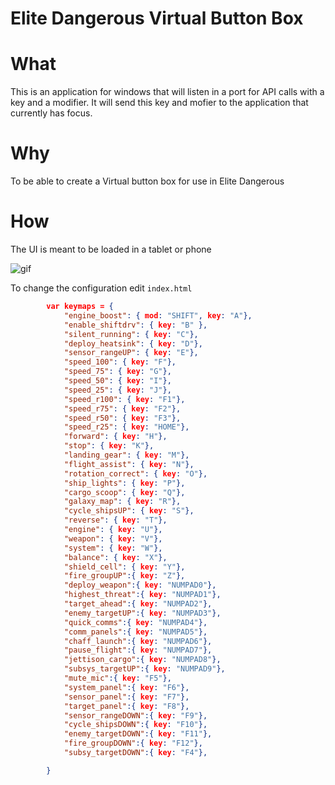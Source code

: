 # Elite Dangerous Virtual Button Box

# What
This is an application for windows that will listen in a port for API calls with a key and a modifier.
It will send this key and mofier to the application that currently has focus.

# Why

To be able to create a Virtual button box for use in Elite Dangerous

# How

The UI is meant to be loaded in a tablet or phone

![gif](https://i.imgur.com/VfKUd8s.gifv)


To change the configuration edit `index.html`

```json
        var keymaps = {
            "engine_boost": { mod: "SHIFT", key: "A"},
            "enable_shiftdrv": { key: "B" },
            "silent_running": { key: "C"},
            "deploy_heatsink": { key: "D"},
            "sensor_rangeUP": { key: "E"},
            "speed_100": { key: "F"},
            "speed_75": { key: "G"},
            "speed_50": { key: "I"},
            "speed_25": { key: "J"},
            "speed_r100": { key: "F1"},
            "speed_r75": { key: "F2"},
            "speed_r50": { key: "F3"},
            "speed_r25": { key: "HOME"},            
            "forward": { key: "H"},
            "stop": { key: "K"},
            "landing_gear": { key: "M"},
            "flight_assist": { key: "N"},
            "rotation_correct": { key: "O"},
            "ship_lights": { key: "P"},
            "cargo_scoop": { key: "Q"},
            "galaxy_map": { key: "R"},
            "cycle_shipsUP": { key: "S"},
            "reverse": { key: "T"},
            "engine": { key: "U"},
            "weapon": { key: "V"},
            "system": { key: "W"},
            "balance": { key: "X"},
            "shield_cell": { key: "Y"},
            "fire_groupUP":{ key: "Z"},
            "deploy_weapon":{ key: "NUMPAD0"},
            "highest_threat":{ key: "NUMPAD1"},
            "target_ahead":{ key: "NUMPAD2"},
            "enemy_targetUP":{ key: "NUMPAD3"},
            "quick_comms":{ key: "NUMPAD4"},
            "comm_panels":{ key: "NUMPAD5"},
            "chaff_launch":{ key: "NUMPAD6"},
            "pause_flight":{ key: "NUMPAD7"},
            "jettison_cargo":{ key: "NUMPAD8"},
            "subsys_targetUP":{ key: "NUMPAD9"},
            "mute_mic":{ key: "F5"},
            "system_panel":{ key: "F6"},
            "sensor_panel":{ key: "F7"},
            "target_panel":{ key: "F8"},
            "sensor_rangeDOWN":{ key: "F9"},
            "cycle_shipsDOWN":{ key: "F10"},
            "enemy_targetDOWN":{ key: "F11"},
            "fire_groupDOWN":{ key: "F12"},
            "subsy_targetDOWN":{ key: "F4"},

        }
```        
